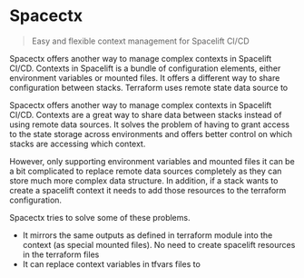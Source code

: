 # Spacectx

> Easy and flexible context management for Spacelift CI/CD

Spacectx offers another way to manage complex contexts in Spacelift CI/CD. Contexts in Spacelift is a bundle of configuration elements, either environment variables or mounted files. It offers a different way to share configuration between stacks. Terraform uses remote state data source to 

Spacectx offers another way to manage complex contexts in Spacelift CI/CD. Contexts are a great way to share data between stacks instead of using remote data sources. It solves the problem of having to grant access to the state storage across environments and offers better control on which stacks are accessing which context.

However, only supporting environment variables and mounted files it can be a bit complicated to replace remote data sources completely as they can store much more complex data structure. In addition, if a stack wants to create a spacelift context it needs to add those resources to the terraform configuration.

Spacectx tries to solve some of these problems.

- It mirrors the same outputs as defined in terraform module into the context (as special mounted files). No need to create spacelift resources in the terraform files
- It can replace context variables in tfvars files to 
